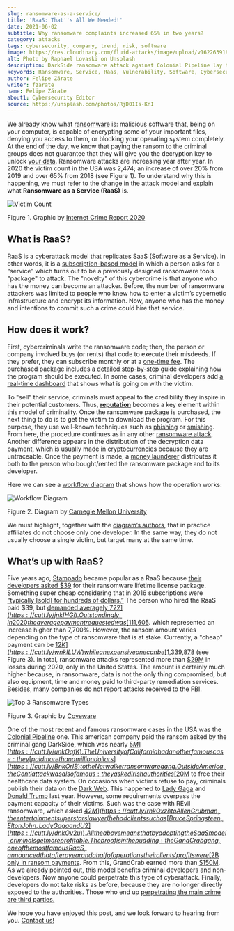 ```yaml
---
slug: ransomware-as-a-service/
title: 'RaaS: That''s All We Needed!'
date: 2021-06-02
subtitle: Why ransomware complaints increased 65% in two years?
category: attacks
tags: cybersecurity, company, trend, risk, software
image: https://res.cloudinary.com/fluid-attacks/image/upload/v1622639187/blog/raas/cover_pt6ovb.webp
alt: Photo by Raphael Lovaski on Unsplash
description: DarkSide ransomware attack against Colonial Pipeline lay the cards on the table. Ransomware as a Service is at the forefront and here is what we know about it.
keywords: Ransomware, Service, Raas, Vulnerability, Software, Cybersecurity, Ethical Hacking, Processor, Pentesting
author: Felipe Zárate
writer: fzarate
name: Felipe Zárate
about1: Cybersecurity Editor
source: https://unsplash.com/photos/RjD01Is-KnI
---
```


We already know what [ransomware](../ransomware/) is: malicious software
that, being on your computer, is capable of encrypting some of your
important files, denying you access to them, or blocking your operating
system completely. At the end of the day, we know that paying the ransom
to the criminal groups does not guarantee that they will give you the
decryption key to unlock [your data](https://cutt.ly/snkgWa8).
Ransomware attacks are increasing year after year. In 2020 the victim
count in the USA was 2,474; an increase of over 20% from 2019 and over
65% from 2018 (see Figure 1). To understand why this is happening, we
must refer to the change in the attack model and explain what
**Ransomware as a Service (RaaS)** is.

<div class="imgblock">

![Victim Count](https://res.cloudinary.com/fluid-attacks/image/upload/v1622639187/blog/raas/figure1_bvtnmi.webp)

<div class="title">

Figure 1. Graphic by [Internet Crime
Report 2020](https://cutt.ly/mnkPgpH)

</div>

</div>

## What is RaaS?

RaaS is a cyberattack model that replicates SaaS (Software as a
Service). In other words, it is a [subscription-based
model](https://cutt.ly/inkPsE7) in which a person asks for a “service”
which turns out to be a previously designed ransomware tools "package"
to attack. The "novelty" of this cybercrime is that anyone who has the
money can become an attacker. Before, the number of ransomware attackers
was limited to people who knew how to enter a victim’s cybernetic
infrastructure and encrypt its information. Now, anyone who has the
money and intentions to commit such a crime could hire that service.

## How does it work?

First, cybercriminals write the ransomware code; then, the person or
company involved buys (or rents) that code to execute their misdeeds. If
they prefer, they can subscribe monthly or at a [one-time
fee](https://cutt.ly/nnkUXle). The purchased package includes [a
detailed step-by-step](https://cutt.ly/wnkUSJ8) guide explaining how the
program should be executed. In some cases, criminal developers add [a
real-time dashboard](https://cutt.ly/ZnkhQh6) that shows what is going
on with the victim.

<div>
<cta-banner
buttontxt="Read more"
link="/solutions/secure-code-review/"
title="Get started with Fluid Attacks' Secure Code Review solution right now"
/>
</div>

To "sell" their service, criminals must appeal to the credibility they
inspire in their potential customers. Thus,
[**reputation**](https://cutt.ly/nnkUXle) becomes a key element within
this model of criminality. Once the ransomware package is purchased, the
next thing to do is to get the victim to download the program. For this
purpose, they use well-known techniques such as [phishing](../phishing/)
or [smishing](../smishing). From here, the procedure continues as in any
other [ransomware attack](../ransomware). Another difference appears in
the distribution of the decryption data payment, which is usually made
in [cryptocurrencies](https://cutt.ly/dnkUMwu) because they are
untraceable. Once the payment is made, a [money
launderer](https://cutt.ly/inkU2h8) distributes it both to the person
who bought/rented the ransomware package and to its developer.

Here we can see a [workflow diagram](https://cutt.ly/wnkUSJ8) that shows
how the operation works:

<div class="imgblock">

![Workflow Diagram](https://res.cloudinary.com/fluid-attacks/image/upload/v1622639187/blog/raas/figure2_tzkajt.webp)

<div class="title">

Figure 2. Diagram by [Carnegie Mellon
University](https://cutt.ly/wnkUSJ8)

</div>

</div>

We must highlight, together with the [diagram’s
authors](https://cutt.ly/wnkUSJ8), that in practice affiliates do not
choose only one developer. In the same way, they do not usually choose a
single victim, but target many at the same time.

## What’s up with RaaS?

Five years ago, [Stampado](https://cutt.ly/bnkkbFF) became popular as a
RaaS because [their developers asked $39](https://cutt.ly/lnkIont) for
their ransomware lifetime license package. Something super cheap
considering that in 2016 subscriptions were [“typically \[sold\] for
hundreds of dollars.”](https://cutt.ly/VnkIscy) The person who hired the
RaaS paid $39, but [demanded averagely $722](https://cutt.ly/jnkIHGi).
Outstandingly, in 2020 the average payment requested was
[$111,605](https://cutt.ly/wnkILUW). which represented an increase
higher than 7,700%. However, the ransom amount varies depending on the
type of ransomware that is at stake. Currently, a "cheap" payment can be
[$12K](https://cutt.ly/wnkILUW) while an expensive one can be
[$1,339,878](https://cutt.ly/jnkICV5) (see Figure 3). In total,
ransomware attacks represented more than
[$29M](https://www.ic3.gov/Media/PDF/AnnualReport/2020_IC3Report.pdf) in
losses during 2020, only in the United States. The amount is certainly
much higher because, in ransomware, data is not the only thing
compromised, but also equipment, time and money paid to third-party
remediation services. Besides, many companies do not report attacks
received to the FBI.

<div class="imgblock">

![Top 3 Ransomware Types](https://res.cloudinary.com/fluid-attacks/image/upload/v1622639187/blog/raas/figure3_yfqmlw.webp)

<div class="title">

Figure 3. Graphic by [Coveware](https://cutt.ly/wnkILUW)

</div>

</div>

One of the most recent and famous ransomware cases in the USA was the
[Colonial Pipeline](../pipeline-ransomware-darkside/) one. This american
company paid the ransom asked by the criminal gang DarkSide, which was
nearly [$5M](https://cutt.ly/unkOqfK). The University of California had
another famous case: they [paid more than a million
dollars](https://cutt.ly/BnkOrIB) to the Netwalker ransomware gang.
Outside America, the Conti attack was also famous: they asked Irish
authorities [$20M](https://cutt.ly/xnkOorA) to free their healthcare
data system. On occasions when victims refuse to pay, criminals publish
their data on the [Dark Web](../dark-web/). This happened to [Lady
Gaga](https://cutt.ly/HnkOs3t) and [Donald
Trump](https://cutt.ly/gnkOjR7) last year. However, some requirements
overpass the payment capacity of their victims. Such was the case with
REvil ransomware, which asked [$42M](https://cutt.ly/rnkOxzi) to Allen
Grubman, the entertainment superstars lawyer (he had clients such as
[Bruce Springsteen, Elton John, Lady Gaga and
U2](https://cutt.ly/dnkOv2u)). All the above means that by adopting the
SaaS model, criminals get more profitable. The proof is in the pudding:
the GandCrab gang, one of the most famous RaaS, announced that after a
year and a half of operations their clients' profits were [$2B only in
ransom payments](https://cutt.ly/dnkOQRK). From this, GrandCrab earned
more than [$150M](https://cutt.ly/2nkOEWs). As we already pointed out,
this model benefits criminal developers and non-developers. Now anyone
could perpetrate this type of cyberattack. Finally, developers do not
take risks as before, because they are no longer directly exposed to the
authorities. Those who end up [perpetrating the main crime are third
parties.](https://cutt.ly/2nkOUga)

We hope you have enjoyed this post, and we look forward to hearing from
you. [Contact us\!](../../contact-us/)
